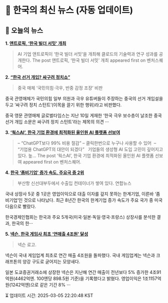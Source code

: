 # 📢 한국의 최신 뉴스 (자동 업데이트)

## 📰 오늘의 뉴스
**1. [앤트로픽, ‘한국 빌더 서밋’ 개최](https://www.venturesquare.net/959117)**
> AI 기업 앤트로픽이 ‘한국 빌더 서밋’을 개최해 클로드의 기술력과 연구 성과를 공개한다.
The post 앤트로픽, ‘한국 빌더 서밋’ 개최 appeared first on 벤처스퀘어.

**2. [“한국 선거 개입? 싸구려 정치쇼”](https://www.khan.co.kr/article/202502112057025)**
> 중국 매체 ‘국민의힘·극우, 반중 감정 조장’ 비판

중국 관영매체가 국민의힘 일부 의원과 극우 유튜버들이 주장하는 중국의 선거 개입설을 두고 ‘싸구려 정치 스턴트’(이목을 끌기 위한 행위)라고 비판했다.

중국 영문 관영매체 글로벌타임스는 지난 10일 게재한 ‘한국 극우 보수층이 날조한 중국 선거 개입 소문은 싸구려 정치 스턴트’라는 제목의 의견 ···

**3. [‘웍스AI’, 한국 기업 환경에 최적화된 올인원 AI 플랫폼 선보여](https://www.venturesquare.net/956743)**
> – “ChatGPT보다 99% 비용 절감” – 클릭한번으로 누구나 사용할 수 있어  – “기업용 ChatGPT의 대안이 되겠다”   기업들의 생성형 AI 도입 고민이 깊어지고 있다. 높...
The post ‘웍스AI’, 한국 기업 환경에 최적화된 올인원 AI 플랫폼 선보여 appeared first on 벤처스퀘어.

**4. [한국 ‘좀비기업’ 증가 속도, 주요국 중 2위](https://www.khan.co.kr/article/202502061016001)**
> 부산항 신선대부두에서 수출입 컨테이너가 쌓여 있다. 연합뉴스

국내 상장사 5곳 중 1곳은 영업이익으로 대출 이자를 갚지 못하는 한계기업, 이른바 ‘좀비기업’인 것으로 나타났다. 최근 8년간 한국의 한계기업 증가 속도가 주요 국가 중 미국 다음으로 빨랐다.

한국경제인협회는 한국과 주요 5개국(미국·일본·독일·영국·프랑스) 상장사를 분석한 결과, 한국의 한···

**5. [넥슨, 한국 게임사 최초 ‘연매출 4조원’ 달성](https://www.khan.co.kr/article/202502131654001)**
> 넥슨 로고.

넥슨이 국내 게임업계 최초로 연간 매출 4조원을 돌파했다. 국내 게임업계는 넥슨과 크래프톤의 양강 구도로 굳어지는 모양새다.

일본 도쿄증권거래소에 상장한 넥슨은 지난해 연간 매출이 전년보다 5% 증가한 4조91억원(4462억엔. 100엔당 898.5원 기준)을 기록했다고 밝혔다. 영업이익은 1조1157억원(1242억엔)으로 같은 기간 8% ···


⏳ 업데이트 시간: 2025-03-05 22:20:48 KST

